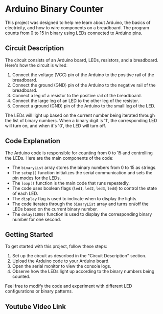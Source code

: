 # Arduino Binary Counter

This project was designed to help me learn about Arduino, the basics of electricity, and how to wire components on a breadboard. The program counts from 0 to 15 in binary using LEDs connected to Arduino pins.

## Circuit Description

The circuit consists of an Arduino board, LEDs, resistors, and a breadboard. Here's how the circuit is wired:

1. Connect the voltage (VCC) pin of the Arduino to the positive rail of the breadboard.
2. Connect the ground (GND) pin of the Arduino to the negative rail of the breadboard.
3. Connect a leg of a resistor to the positive rail of the breadboard.
4. Connect the large leg of an LED to the other leg of the resistor.
5. Connect a ground (GND) pin of the Arduino to the small leg of the LED.

The LEDs will light up based on the current number being iterated through the list of binary numbers. When a binary digit is '1', the corresponding LED will turn on, and when it's '0', the LED will turn off.

## Code Explanation

The Arduino code is responsible for counting from 0 to 15 and controlling the LEDs. Here are the main components of the code:

- The `binaryList` array stores the binary numbers from 0 to 15 as strings.
- The `setup()` function initializes the serial communication and sets the pin modes for the LEDs.
- The `loop()` function is the main code that runs repeatedly.
- The code uses boolean flags (`led1`, `led2`, `led3`, `led4`) to control the state of each LED.
- The `display` flag is used to indicate when to display the lights.
- The code iterates through the `binaryList` array and turns on/off the LEDs based on the current binary number.
- The `delay(1000)` function is used to display the corresponding binary number for one second.

## Getting Started

To get started with this project, follow these steps:

1. Set up the circuit as described in the "Circuit Description" section.
2. Upload the Arduino code to your Arduino board.
3. Open the serial monitor to view the console logs.
4. Observe how the LEDs light up according to the binary numbers being counted.

Feel free to modify the code and experiment with different LED configurations or binary patterns.

## Youtube Video Link



